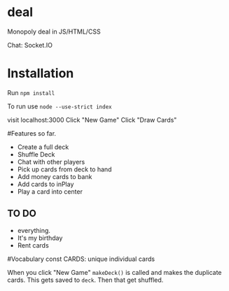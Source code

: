 # deal
Monopoly deal in JS/HTML/CSS

Chat: Socket.IO

# Installation
Run `npm install`

To run use `node --use-strict index`

visit localhost:3000
Click "New Game"
Click "Draw Cards"


#Features so far.
* Create a full deck
* Shuffle Deck
* Chat with other players
* Pick up cards from deck to hand
* Add money cards to bank
* Add cards to inPlay 
* Play a card into center

## TO DO
* everything. 
* It's my birthday
* Rent cards



#Vocabulary
const CARDS: unique individual cards

When you click "New Game"
`makeDeck()` is called and makes the duplicate cards. This gets saved to `deck`. Then that get shuffled.
